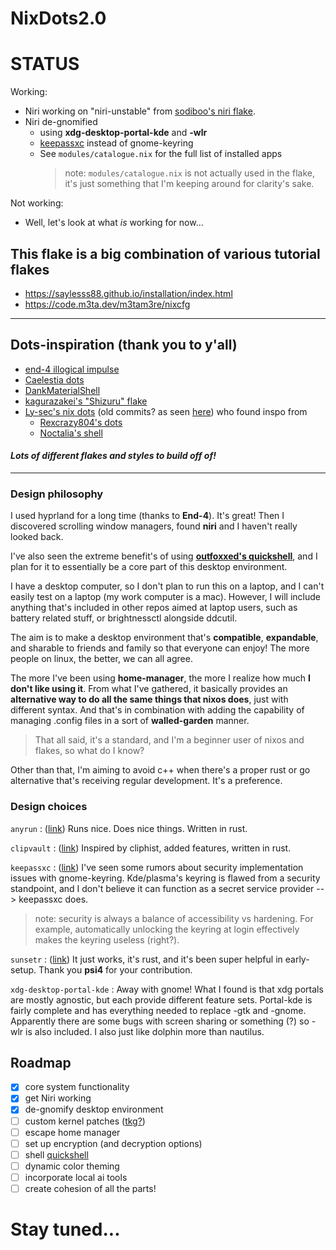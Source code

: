 # NixDots2.0

# STATUS

Working:

- Niri working on "niri-unstable" from
  [sodiboo's niri flake](https://github.com/sodiboo/niri-flake).
- Niri de-gnomified
  - using **xdg-desktop-portal-kde** and **-wlr**
  - [keepassxc](https://github.com/keepassxreboot/keepassxc) instead of
    gnome-keyring
  - See `modules/catalogue.nix` for the full list of installed apps
    > note: `modules/catalogue.nix` is not actually used in the flake, it's just
    > something that I'm keeping around for clarity's sake.

Not working:

- Well, let's look at what _is_ working for now...

## This flake is a big combination of various tutorial flakes

- https://saylesss88.github.io/installation/index.html
- https://code.m3ta.dev/m3tam3re/nixcfg

---

## Dots-inspiration (thank you to y'all)

- [end-4 illogical impulse](https://github.com/end-4/dots-hyprland)
- [Caelestia dots](https://github.com/caelestia-dots/shell?tab=readme-ov-file)
- [DankMaterialShell](https://github.com/AvengeMedia/DankMaterialShell)
- [kagurazakei's "Shizuru" flake](https://github.com/kagurazakei/Shizuru/tree/main)
- [Ly-sec's nix dots](https://github.com/Ly-sec/nixos) (old commits? as seen
  [here](https://www.reddit.com/r/unixporn/comments/1lmxjlx/niri_quickshell))
  who found inspo from
  - [Rexcrazy804's dots](https://github.com/Rexcrazy804/Zaphkiel)
  - [Noctalia's shell](https://github.com/noctalia-dev/noctalia-shell)

#### _Lots of different flakes and styles to build off of!_

---

### Design philosophy

I used hyprland for a long time (thanks to **End-4**). It's great! Then I
discovered scrolling window managers, found **niri** and I haven't really looked
back.

I've also seen the extreme benefit's of using
**[outfoxxed's quickshell](https://github.com/quickshell-mirror/quickshell)**,
and I plan for it to essentially be a core part of this desktop environment.

I have a desktop computer, so I don't plan to run this on a laptop, and I can't
easily test on a laptop (my work computer is a mac). However, I will include
anything that's included in other repos aimed at laptop users, such as battery
related stuff, or brightnessctl alongside ddcutil.

The aim is to make a desktop environment that's **compatible**, **expandable**,
and sharable to friends and family so that everyone can enjoy! The more people
on linux, the better, we can all agree.

The more I've been using **home-manager**, the more I realize how much **I don't
like using it**. From what I've gathered, it basically provides an **alternative
way to do all the same things that nixos does**, just with different syntax. And
that's in combination with adding the capability of managing .config files in a
sort of **walled-garden** manner.

> That all said, it's a standard, and I'm a beginner user of nixos and flakes,
> so what do I know?

Other than that, I'm aiming to avoid c++ when there's a proper rust or go
alternative that's receiving regular development. It's a preference.

### Design choices

`anyrun` : ([link](https://github.com/anyrun-org/anyrun)) Runs nice. Does nice
things. Written in rust.

`clipvault` : ([link](https://github.com/Rolv-Apneseth/clipvault)) Inspired by
cliphist, added features, written in rust.

`keepassxc` : ([link](https://github.com/keepassxreboot/keepassxc)) I've seen
some rumors about security implementation issues with gnome-keyring.
Kde/plasma's keyring is flawed from a security standpoint, and I don't believe
it can function as a secret service provider --> keepassxc does.

> note: security is always a balance of accessibility vs hardening. For example,
> automatically unlocking the keyring at login effectively makes the keyring
> useless (right?).

`sunsetr` : ([link](https://github.com/psi4j/sunsetr)) It just works, it's rust,
and it's been super helpful in early-setup. Thank you **psi4** for your
contribution.

`xdg-desktop-portal-kde` : Away with gnome! What I found is that xdg portals are
mostly agnostic, but each provide different feature sets. Portal-kde is fairly
complete and has everything needed to replace -gtk and -gnome. Apparently there
are some bugs with screen sharing or something (?) so -wlr is also included.
I also just like dolphin more than nautilus.

## Roadmap

- [x] core system functionality
- [x] get Niri working
- [x] de-gnomify desktop environment
- [ ] custom kernel patches ([tkg?](https://github.com/Frogging-Family/linux-tkg))
- [ ] escape home manager
- [ ] set up encryption (and decryption options)
- [ ] shell [quickshell](https://github.com/quickshell-mirror/quickshell)
- [ ] dynamic color theming
- [ ] incorporate local ai tools
- [ ] create cohesion of all the parts!

# Stay tuned...
